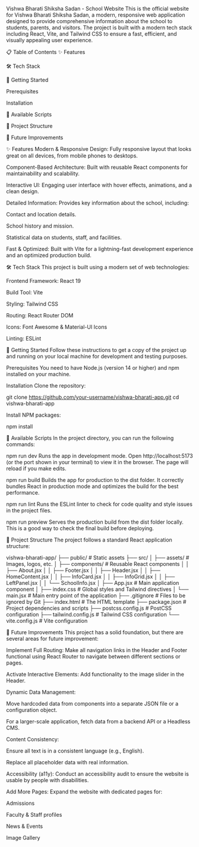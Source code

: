 Vishwa Bharati Shiksha Sadan - School Website
This is the official website for Vishwa Bharati Shiksha Sadan, a modern, responsive web application designed to provide comprehensive information about the school to students, parents, and visitors. The project is built with a modern tech stack including React, Vite, and Tailwind CSS to ensure a fast, efficient, and visually appealing user experience.

📋 Table of Contents
✨ Features

🛠️ Tech Stack

🚀 Getting Started

Prerequisites

Installation

📜 Available Scripts

📁 Project Structure

🔮 Future Improvements

✨ Features
Modern & Responsive Design: Fully responsive layout that looks great on all devices, from mobile phones to desktops.

Component-Based Architecture: Built with reusable React components for maintainability and scalability.

Interactive UI: Engaging user interface with hover effects, animations, and a clean design.

Detailed Information: Provides key information about the school, including:

Contact and location details.

School history and mission.

Statistical data on students, staff, and facilities.

Fast & Optimized: Built with Vite for a lightning-fast development experience and an optimized production build.

🛠️ Tech Stack
This project is built using a modern set of web technologies:

Frontend Framework: React 19

Build Tool: Vite

Styling: Tailwind CSS

Routing: React Router DOM

Icons: Font Awesome & Material-UI Icons

Linting: ESLint

🚀 Getting Started
Follow these instructions to get a copy of the project up and running on your local machine for development and testing purposes.

Prerequisites
You need to have Node.js (version 14 or higher) and npm installed on your machine.

Installation
Clone the repository:

git clone https://github.com/your-username/vishwa-bharati-app.git
cd vishwa-bharati-app

Install NPM packages:

npm install

📜 Available Scripts
In the project directory, you can run the following commands:

npm run dev
Runs the app in development mode. Open http://localhost:5173 (or the port shown in your terminal) to view it in the browser. The page will reload if you make edits.

npm run build
Builds the app for production to the dist folder. It correctly bundles React in production mode and optimizes the build for the best performance.

npm run lint
Runs the ESLint linter to check for code quality and style issues in the project files.

npm run preview
Serves the production build from the dist folder locally. This is a good way to check the final build before deploying.

📁 Project Structure
The project follows a standard React application structure:

vishwa-bharati-app/
├── public/               # Static assets
├── src/
│   ├── assets/           # Images, logos, etc.
│   ├── components/       # Reusable React components
│   │   ├── About.jsx
│   │   ├── Footer.jsx
│   │   ├── Header.jsx
│   │   ├── HomeContent.jsx
│   │   ├── InfoCard.jsx
│   │   ├── InfoGrid.jsx
│   │   ├── LeftPanel.jsx
│   │   └── SchoolInfo.jsx
│   ├── App.jsx           # Main application component
│   ├── index.css         # Global styles and Tailwind directives
│   └── main.jsx          # Main entry point of the application
├── .gitignore            # Files to be ignored by Git
├── index.html            # The HTML template
├── package.json          # Project dependencies and scripts
├── postcss.config.js     # PostCSS configuration
├── tailwind.config.js    # Tailwind CSS configuration
└── vite.config.js        # Vite configuration

🔮 Future Improvements
This project has a solid foundation, but there are several areas for future improvement:

Implement Full Routing: Make all navigation links in the Header and Footer functional using React Router to navigate between different sections or pages.

Activate Interactive Elements: Add functionality to the image slider in the Header.

Dynamic Data Management:

Move hardcoded data from components into a separate JSON file or a configuration object.

For a larger-scale application, fetch data from a backend API or a Headless CMS.

Content Consistency:

Ensure all text is in a consistent language (e.g., English).

Replace all placeholder data with real information.

Accessibility (a11y): Conduct an accessibility audit to ensure the website is usable by people with disabilities.

Add More Pages: Expand the website with dedicated pages for:

Admissions

Faculty & Staff profiles

News & Events

Image Gallery